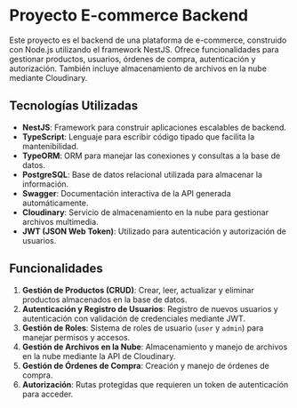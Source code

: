 # Proyecto E-commerce Backend

Este proyecto es el backend de una plataforma de e-commerce, construido con Node.js utilizando el framework NestJS. Ofrece funcionalidades para gestionar productos, usuarios, órdenes de compra, autenticación y autorización. También incluye almacenamiento de archivos en la nube mediante Cloudinary.

## Tecnologías Utilizadas

- **NestJS**: Framework para construir aplicaciones escalables de backend.
- **TypeScript**: Lenguaje para escribir código tipado que facilita la mantenibilidad.
- **TypeORM**: ORM para manejar las conexiones y consultas a la base de datos.
- **PostgreSQL**: Base de datos relacional utilizada para almacenar la información.
- **Swagger**: Documentación interactiva de la API generada automáticamente.
- **Cloudinary**: Servicio de almacenamiento en la nube para gestionar archivos multimedia.
- **JWT (JSON Web Token)**: Utilizado para autenticación y autorización de usuarios.

## Funcionalidades

1. **Gestión de Productos (CRUD)**: Crear, leer, actualizar y eliminar productos almacenados en la base de datos.
2. **Autenticación y Registro de Usuarios**: Registro de nuevos usuarios y autenticación con validación de credenciales mediante JWT.
3. **Gestión de Roles**: Sistema de roles de usuario (`user` y `admin`) para manejar permisos y accesos.
4. **Gestión de Archivos en la Nube**: Almacenamiento y manejo de archivos en la nube mediante la API de Cloudinary.
5. **Gestión de Órdenes de Compra**: Creación y manejo de órdenes de compra.
6. **Autorización**: Rutas protegidas que requieren un token de autenticación para acceder.
